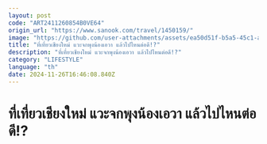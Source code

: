 ```yaml
---
layout: post
code: "ART2411260854B0VE64"
origin_url: "https://www.sanook.com/travel/1450159/"
image: "https://github.com/user-attachments/assets/ea50d51f-b5a5-45c1-a275-b97f1a7829ae"
title: "ที่เที่ยวเชียงใหม่ แวะจกพุงน้องเอวา แล้วไปไหนต่อดี!?"
description: "ที่เที่ยวเชียงใหม่ แวะจกพุงน้องเอวา แล้วไปไหนต่อดี!?"
category: "LIFESTYLE"
language: "th"
date: 2024-11-26T16:46:08.840Z
---
```


# ที่เที่ยวเชียงใหม่ แวะจกพุงน้องเอวา แล้วไปไหนต่อดี!?